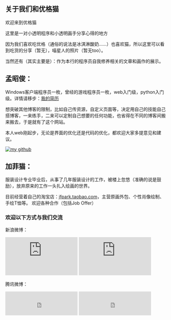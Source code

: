 <!-- 
.. title: 作者们
.. slug: about-authors
.. date: 2013/02/15 23:01:23
.. tags: 
.. link: 
.. description: 
-->

## 关于我们和优格猫
欢迎来到优格猫

这里是一对小透明程序和小透明画手分享心得的地方

因为我们喜欢吃优格（通俗的说法是冰淇淋酸奶……）也喜欢猫，所以这里可以看到吃货的分享（暂无），喵星人的照片（暂无too）。

当然还有（其实主要是）：作为本行的程序员自我修养相关的文章和画作的展示。

## 孟昭俊：
Windows客户端程序员一枚，曾经的游戏程序员一枚，web入门级，python入门级。详情请移步：<a href="resume-zhaojunmeng.html" target="_blank">我的简历</a>

想突破其他博客的限制，比如自己传资源，自定义页面等，决定用自己的技能自己搭博客，一来练手，二来可以定制自己想要的任何功能，也省得在不同的博客间搬来搬去，于是就有了这个网站。

本人web刚起步，无论是界面的优化还是代码的优化，都欢迎大家多提意见和建议。

<a href="http://www.github.com/zhaojunmeng" target="_blank"><img alt="my github" src="../assets/image/third_party_logo/blacktocat-32.png" title="my github"></a>

## 加菲猫：
服装设计专业毕业后，从事了几年服装设计的工作，被楼上忽悠（准确的说是鼓励），放弃原来的工作一头扎入绘画的世界。

目前经营着自己的淘宝店：<a href="http://jfpark.taobao.com" target="_blank">jfpark.taobao.com</a>，主营原画外包、个性肖像绘制、手绘T恤等。
欢迎各种合作（包括Job Offer）

### 欢迎以下方式与我们交流
新浪微博：

<iframe width="227" height="120" class="share_self"  frameborder="0" scrolling="no" src="http://widget.weibo.com/weiboshow/index.php?language=&width=0&height=550&fansRow=2&ptype=1&speed=0&skin=1&isTitle=1&noborder=1&isWeibo=0&isFans=0&uid=1647425602&verifier=73d1633d&dpc=1"></iframe>
<iframe width="227" height="120" class="share_self"  frameborder="0" scrolling="no" src="http://widget.weibo.com/weiboshow/index.php?language=&width=0&height=550&fansRow=2&ptype=1&speed=0&skin=1&isTitle=1&noborder=1&isWeibo=0&isFans=0&uid=1647419212&verifier=5bb4676f&dpc=1"></iframe>

腾讯微博：

<iframe src="http://follow.v.t.qq.com/index.php?c=follow&a=quick&name=ariesmeng&style=1&t=1329117509845&f=1" frameborder="0" scrolling="auto" width="227" height="75" marginwidth="0" marginheight="0" allowtransparency="true"></iframe>
<iframe src="http://follow.v.t.qq.com/index.php?c=follow&a=quick&name=limeipark&style=1&t=1329117509845&f=1" frameborder="0" scrolling="auto" width="227" height="75" marginwidth="0" marginheight="0" allowtransparency="true"></iframe>

